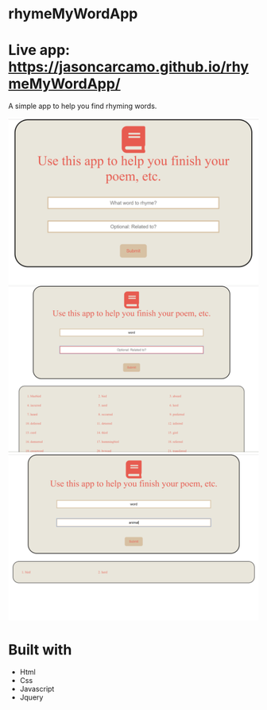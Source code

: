# rhymeMyWordApp
# Live app: https://jasoncarcamo.github.io/rhymeMyWordApp/
A simple app to help you find rhyming words.  

![ImageOfApp](./rhymeMyApp.png)
![ImageOfApp](./rhymeappword.png)
![ImageOfApp](./rhymeappword2.png)

# Built with
- Html
- Css
- Javascript
- Jquery
